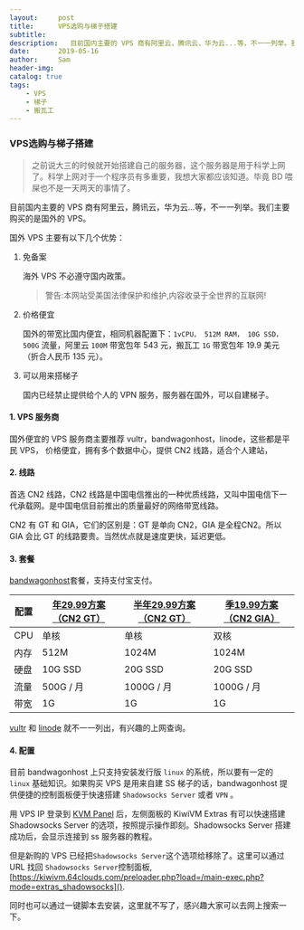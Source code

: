 ```yaml
---
layout:     post
title:      VPS选购与梯子搭建
subtitle:
description:   目前国内主要的 VPS 商有阿里云，腾讯云，华为云...等，不一一列举。我们主要购买的是国外的 VPS。 
date:       2019-05-16
author:     Sam
header-img: 
catalog: true
tags:
    - VPS 
    - 梯子 
    - 搬瓦工
---
```


### VPS选购与梯子搭建


> 之前说大三的时候就开始搭建自己的服务器，这个服务器是用于科学上网了。科学上网对于一个程序员有多重要，我想大家都应该知道。毕竟 BD 喂屎也不是一天两天的事情了。

目前国内主要的 VPS 商有阿里云，腾讯云，华为云...等，不一一列举。我们主要购买的是国外的 VPS。

国外 VPS 主要有以下几个优势：
1. 免备案

   海外 VPS 不必遵守国内政策。
   > 警告:本网站受美国法律保护和维护,内容收录于全世界的互联网!

2. 价格便宜

   国外的带宽比国内便宜，相同机器配置下：`1vCPU， 512M RAM， 10G SSD，500G` 流量，阿里云 `100M` 带宽包年 543 元，搬瓦工 `1G` 带宽包年 19.9 美元（折合人民币 135 元）。

3. 可以用来搭梯子

   国内已经禁止提供给个人的 VPN 服务，服务器在国外，可以自建梯子。
   
#### 1. VPS 服务商
国外便宜的 VPS 服务商主要推荐 vultr，bandwagonhost，linode，这些都是平民 VPS， 价格便宜，拥有多个数据中心，提供 CN2 线路，适合个人建站，

#### 2. 线路
首选 CN2 线路，CN2 线路是中国电信推出的一种优质线路，又叫中国电信下一代承载网。是中国电信目前推出的质量最好的网络带宽线路。

CN2 有 GT 和 GIA，它们的区别是：GT 是单向 CN2，GIA 是全程CN2。所以 GIA 会比 GT 的线路要贵。当然优点就是速度更快，延迟更低。

#### 3. 套餐
[bandwagonhost](https://bandwagonhost.com/)套餐，支持支付宝支付。

配置 | [年29.99方案（CN2 GT）](https://bwh1.net/aff.php?aff=544&pid=56) |[半年29.99方案（CN2 GT）](https://bwh1.net/aff.php?aff=544&pid=57) | [季19.99方案（CN2 GIA）](https://bwh1.net/aff.php?aff=544&pid=72)
---|---|---|---
CPU  | 单核       | 单核       | 双核
内存 | 512M       | 1024M      | 1024M
硬盘 | 10G SSD    | 20G SSD    | 20G SSD
流量 | 500G / 月  | 1000G / 月 | 1000G / 月
带宽 | 1G         | 1G         | 1G


[vultr](https://www.vultr.com/) 和 [linode](https://www.linode.com/) 就不一一列出，有兴趣的上网查询。


#### 4. 配置
目前 bandwagonhost 上只支持安装发行版 `linux` 的系统，所以要有一定的 `linux` 基础知识。如果购买 VPS 是用来自建 SS 梯子的话，bandwagonhost 提供便捷的控制面板便于快速搭建 `Shadowsocks Server` 或者 `VPN` 。

用 VPS IP 登录到 [KVM Panel](https://kiwivm.64clouds.com/) 后，左侧面板的 KiwiVM Extras 有可以快速搭建 Shadowsocks Server 的选项，按照提示操作即刻。Shadowsocks Server 搭建成功后，会显示连接到 ss 服务器的教程。

但是新购的 VPS 已经把`Shadowsocks Server`这个选项给移除了。这里可以通过 URL 找回 `Shadowsocks Server`控制面板, [https://kiwivm.64clouds.com/preloader.php?load=/main-exec.php?mode=extras_shadowsocks]().

同时也可以通过一键脚本去安装，这里就不写了，感兴趣大家可以去网上搜索一下。